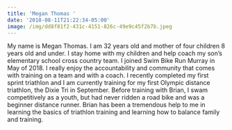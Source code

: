 ```yaml
---
title: 'Megan Thomas '
date: '2018-08-11T21:22:34-05:00'
image: /img/dd8f81f2-431c-4151-826c-49e9c45f2b7b.jpeg
---
```

My name is Megan Thomas. I am 32 years old and mother of four children 8 years old and under. I stay home with my children and help coach my son’s elementary school cross country team. I joined Swim Bike Run Murray in May of 2018. I really enjoy the accountability and community that comes with training on a team and with a coach. I recently completed my first sprint triathlon and I am currently training for my first Olympic distance triathlon, the Dixie Tri in September. Before training with Brian, I swam competitively as a youth, but had never ridden a road bike and was a beginner distance runner. Brian has been a tremendous help to me in learning the basics of triathlon training and learning how to balance family and training.
